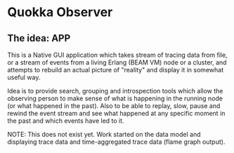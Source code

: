 Quokka Observer
===============

## The idea: APP

This is a Native GUI application which takes stream of tracing data from file, or a stream
of events from a living Erlang (BEAM VM) node or a cluster, and attempts to rebuild an actual
picture of "reality" and display it in somewhat useful way.

Idea is to provide search, grouping and introspection tools which allow the observing person
to make sense of what is happening in the running node (or what happened in the past). Also
to be able to replay, slow, pause and rewind the event stream and see what happened at any
specific moment in the past and which events have led to it.

NOTE: This does not exist yet. Work started on the data model and displaying trace data and
time-aggregated trace data (flame graph output).

[//]: <> (## The idea: AGENTS)

[//]: <> (NOTE: These do not exist yet.)

[//]: <> (The agent would be injectable code modules injected by Quokka into a running Erlang cluster or installed by the user, which are able to collect the vital data for visualisation. Example: node resource state, running processes and OTP apps, collect trace events, logs, etc.)
